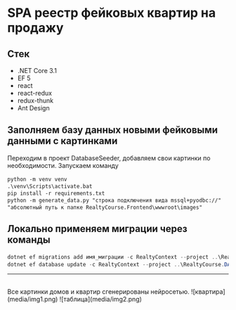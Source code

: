 # SPA реестр фейковых квартир на продажу

## Стек
- .NET Core 3.1
- EF 5
- react
- react-redux
- redux-thunk
- Ant Design


## Заполняем базу данных новыми фейковыми данными с картинками
Переходим в проект DatabaseSeeder, добавляем свои картинки по необходимости.
Запускаем команду
```
python -m venv venv
.\venv\Scripts\activate.bat
pip install -r requirements.txt
python -m generate_data.py "строка подключения вида mssql+pyodbc://" "абсолютный путь к папке RealtyCourse.Frontend\wwwroot\images"
```


## Локально применяем миграции через команды
```powershell
dotnet ef migrations add имя_миграции -c RealtyContext --project ..\RealtyCourse.DAL
dotnet ef database update -c RealtyContext --project ..\RealtyCourse.DAL
```

-----
</br>
Все картинки домов и квартир сгенерированы нейросетью.
![квартира](media/img1.png)
![таблица](media/img2.png)